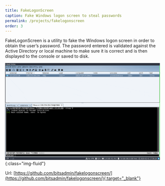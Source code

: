 ```yaml
---
title: FakeLogonScreen
caption: Fake Windows logon screen to steal passwords
permalink: /projects/fakelogonscreen
order: 3
---
```


FakeLogonScreen is a utility to fake the Windows logon screen in order to obtain the user’s password. The password entered is validated against the Active Directory or local machine to make sure it is correct and is then displayed to the console or saved to disk.

![Demo of FakeLogonScreen with Cobalt Strike](/assets/images/fakelogonscreen_demo.gif "Demo of FakeLogonScreen with Cobalt Strike"){:class="img-fluid"}

Url: [https://github.com/bitsadmin/fakelogonscreen/](https://github.com/bitsadmin/fakelogonscreen/){:target="_blank"}